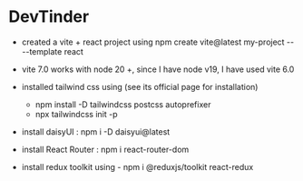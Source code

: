 # DevTinder

- created a vite + react project using npm create vite@latest my-project -- --template react
- vite 7.0 works with node 20 +, since I have node v19, I have used vite 6.0

- installed tailwind css using (see its official page for installation)
    - npm install -D tailwindcss postcss autoprefixer
    - npx tailwindcss init -p

- install daisyUI : npm i -D daisyui@latest
- install React Router : npm i react-router-dom
- install redux toolkit using - npm i @reduxjs/toolkit react-redux